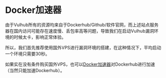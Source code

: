 # Docker加速器

由于Vulhub所有的资源均来自于Dockerhub/Github/软件官网，而上述站点服务器在国内访问可能存在速度慢、丢包率高等问题，导致我们在启动Vulhub漏洞环境的时候太卡，影响正常体验。

所以，我们首先推荐使用国外VPS进行漏洞环境的搭建，在这种情况下，平均启动一个环境只需要30秒。

如果实在没有条件购买国外VPS，也可以[Docker加速器](https://www.daocloud.io/mirror)对Dockerhub进行加速（当然只能加速Dockerhub）。
